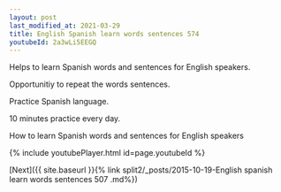 ```yaml
---
layout: post
last_modified_at: 2021-03-29
title: English Spanish learn words sentences 574 
youtubeId: 2a3wLi5EEGQ
---
```

 
 
Helps to learn Spanish words and sentences for English speakers.

Opportunitiy to repeat the words sentences. 

Practice Spanish language. 
 
10 minutes practice every day. 
 
How to learn Spanish words and sentences for English speakers 
 
{% include youtubePlayer.html id=page.youtubeId %}
 
 
[Next]({{ site.baseurl }}{% link  split2/_posts/2015-10-19-English spanish learn words sentences 507 .md%})
 
